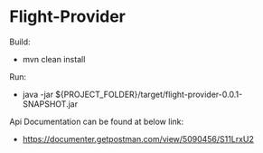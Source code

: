 # Flight-Provider

 Build:
- mvn clean install

Run:
- java -jar ${PROJECT_FOLDER}/target/flight-provider-0.0.1-SNAPSHOT.jar

Api Documentation can be found at below link: 
- https://documenter.getpostman.com/view/5090456/S11LrxU2

